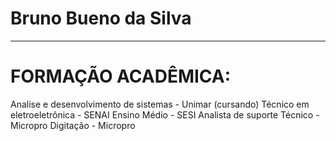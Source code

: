 # Bruno Bueno da Silva

---
# FORMAÇÃO ACADÊMICA:

Analise e desenvolvimento de sistemas - Unimar (cursando)
Técnico em eletroeletrônica - SENAI
Ensino Médio - SESI
Analista de suporte Técnico - Micropro
Digitação - Micropro